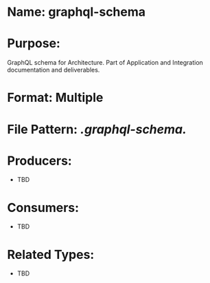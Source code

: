 # Name: graphql-schema

# Purpose:
GraphQL schema for Architecture. Part of Application and Integration documentation and deliverables.

# Format: Multiple

# File Pattern: *.graphql-schema.*

# Producers:
- TBD

# Consumers:
- TBD

# Related Types:
- TBD
